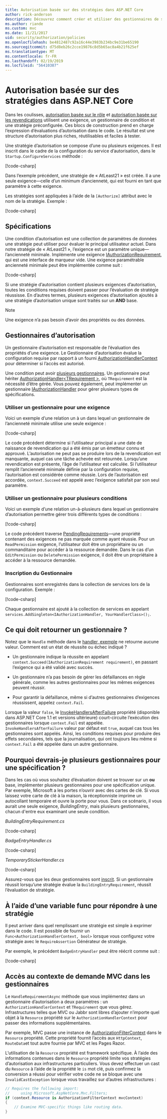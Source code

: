 ```yaml
---
title: Autorisation basée sur des stratégies dans ASP.NET Core
author: rick-anderson
description: Découvrez comment créer et utiliser des gestionnaires de stratégie d’autorisation pour l’application des exigences d’autorisation dans une application ASP.NET Core.
ms.author: riande
ms.custom: mvc
ms.date: 11/21/2017
uid: security/authorization/policies
ms.openlocfilehash: be4812487c92a16c44e3983b234bc9e31be65190
ms.sourcegitcommit: d75d8eb26c2cce19876c8d5b65ac8a4b21f625ef
ms.translationtype: MT
ms.contentlocale: fr-FR
ms.lasthandoff: 02/19/2019
ms.locfileid: "56410387"
---
```

# <a name="policy-based-authorization-in-aspnet-core"></a>Autorisation basée sur des stratégies dans ASP.NET Core

Dans les coulisses, [autorisation basée sur le rôle](xref:security/authorization/roles) et [autorisation basée sur les revendications](xref:security/authorization/claims) utilisent une exigence, un gestionnaire de condition et une stratégie préconfigurée. Ces blocs de construction prend en charge l’expression d’évaluations d’autorisation dans le code. Le résultat est une structure d’autorisation plus riches, réutilisables et faciles à tester.

Une stratégie d’autorisation se compose d’une ou plusieurs exigences. Il est inscrit dans le cadre de la configuration du service d’autorisation, dans le `Startup.ConfigureServices` méthode :

[!code-csharp[](policies/samples/PoliciesAuthApp1/Startup.cs?range=40-41,50-55,63,72)]

Dans l’exemple précédent, une stratégie de « AtLeast21 » est créée. Il a une seule exigence&mdash;celle d’un minimum d’ancienneté, qui est fourni en tant que paramètre à cette exigence.

Les stratégies sont appliquées à l’aide de la `[Authorize]` attribut avec le nom de la stratégie. Exemple :

[!code-csharp[](policies/samples/PoliciesAuthApp1/Controllers/AlcoholPurchaseController.cs?name=snippet_AlcoholPurchaseControllerClass&highlight=4)]

## <a name="requirements"></a>Spécifications

Une condition d’autorisation est une collection de paramètres de données une stratégie peut utiliser pour évaluer le principal utilisateur actuel. Dans notre stratégie de « AtLeast21 », l’exigence est un paramètre unique&mdash;l’ancienneté minimale. Implémente une exigence [IAuthorizationRequirement](/dotnet/api/microsoft.aspnetcore.authorization.iauthorizationrequirement), qui est une interface de marqueur vide. Une exigence paramétrable ancienneté minimale peut être implémentée comme suit :

[!code-csharp[](policies/samples/PoliciesAuthApp1/Services/Requirements/MinimumAgeRequirement.cs?name=snippet_MinimumAgeRequirementClass)]

Si une stratégie d’autorisation contient plusieurs exigences d’autorisation, toutes les conditions requises doivent passer pour l’évaluation de stratégie réussisse. En d’autres termes, plusieurs exigences d’autorisation ajoutés à une stratégie d’autorisation unique sont traités sur un **AND** base.

> [!NOTE]
> Une exigence n’a pas besoin d’avoir des propriétés ou des données.

<a name="security-authorization-policies-based-authorization-handler"></a>

## <a name="authorization-handlers"></a>Gestionnaires d’autorisation

Un gestionnaire d’autorisation est responsable de l’évaluation des propriétés d’une exigence. Le Gestionnaire d’autorisation évalue la configuration requise par rapport à un fourni [AuthorizationHandlerContext](/dotnet/api/microsoft.aspnetcore.authorization.authorizationhandlercontext) pour déterminer si l’accès est autorisé.

Une condition peut avoir [plusieurs gestionnaires](#security-authorization-policies-based-multiple-handlers). Un gestionnaire peut hériter [AuthorizationHandler\<TRequirement >](/dotnet/api/microsoft.aspnetcore.authorization.authorizationhandler-1), où `TRequirement` est la nécessité d’être gérée. Vous pouvez également, peut implémenter un gestionnaire [IAuthorizationHandler](/dotnet/api/microsoft.aspnetcore.authorization.iauthorizationhandler) pour gérer plusieurs types de spécifications.

### <a name="use-a-handler-for-one-requirement"></a>Utiliser un gestionnaire pour une exigence

<a name="security-authorization-handler-example"></a>

Voici un exemple d’une relation un à un dans lequel un gestionnaire de l’ancienneté minimale utilise une seule exigence :

[!code-csharp[](policies/samples/PoliciesAuthApp1/Services/Handlers/MinimumAgeHandler.cs?name=snippet_MinimumAgeHandlerClass)]

Le code précédent détermine si l’utilisateur principal a une date de naissance de revendication qui a été émis par un émetteur connu et approuvé. L’autorisation ne peut pas se produire lors de la revendication est manquante, auquel cas une tâche achevée est retournée. Lorsqu’une revendication est présente, l’âge de l’utilisateur est calculée. Si l’utilisateur remplit l’ancienneté minimale définie par la configuration requise, l’autorisation est considérée comme réussie. Lors de l’autorisation est accordée, `context.Succeed` est appelé avec l’exigence satisfait par son seul paramètre.

### <a name="use-a-handler-for-multiple-requirements"></a>Utiliser un gestionnaire pour plusieurs conditions

Voici un exemple d’une relation un-à-plusieurs dans lequel un gestionnaire d’autorisation permettre gérer trois différents types de conditions :

[!code-csharp[](policies/samples/PoliciesAuthApp1/Services/Handlers/PermissionHandler.cs?name=snippet_PermissionHandlerClass)]

Le code précédent traverse [PendingRequirements](/dotnet/api/microsoft.aspnetcore.authorization.authorizationhandlercontext.pendingrequirements#Microsoft_AspNetCore_Authorization_AuthorizationHandlerContext_PendingRequirements)&mdash;une propriété contenant des exigences ne pas marquée comme ayant réussie. Pour un `ReadPermission` exigence, l’utilisateur doit être un propriétaire ou un commanditaire pour accéder à la ressource demandée. Dans le cas d’un `EditPermission` ou `DeletePermission` exigence, il doit être un propriétaire à accéder à la ressource demandée.

<a name="security-authorization-policies-based-handler-registration"></a>

### <a name="handler-registration"></a>Inscription du Gestionnaire

Gestionnaires sont enregistrés dans la collection de services lors de la configuration. Exemple :

[!code-csharp[](policies/samples/PoliciesAuthApp1/Startup.cs?range=40-41,50-55,63-65,72)]

Chaque gestionnaire est ajouté à la collection de services en appelant `services.AddSingleton<IAuthorizationHandler, YourHandlerClass>();`.

## <a name="what-should-a-handler-return"></a>Ce qui doit retourner un gestionnaire ?

Notez que le `Handle` méthode dans le [handler, exemple](#security-authorization-handler-example) ne retourne aucune valeur. Comment est un état de réussite ou échec indiqué ?

* Un gestionnaire indique la réussite en appelant `context.Succeed(IAuthorizationRequirement requirement)`, en passant l’exigence qui a été validé avec succès.

* Un gestionnaire n’a pas besoin de gérer les défaillances en règle générale, comme les autres gestionnaires pour les mêmes exigences peuvent réussir.

* Pour garantir la défaillance, même si d’autres gestionnaires d’exigences réussissent, appelez `context.Fail`.

Lorsque la valeur `false`, le [InvokeHandlersAfterFailure](/dotnet/api/microsoft.aspnetcore.authorization.authorizationoptions.invokehandlersafterfailure#Microsoft_AspNetCore_Authorization_AuthorizationOptions_InvokeHandlersAfterFailure) propriété (disponible dans ASP.NET Core 1.1 et versions ultérieure) court-circuite l’exécution des gestionnaires lorsque `context.Fail` est appelée. `InvokeHandlersAfterFailure` valeur par défaut est `true`, auquel cas tous les gestionnaires sont appelés. Ainsi, les conditions requises pour produire des effets secondaires, tels que la journalisation, qui ont toujours lieu même si `context.Fail` a été appelée dans un autre gestionnaire.

<a name="security-authorization-policies-based-multiple-handlers"></a>

## <a name="why-would-i-want-multiple-handlers-for-a-requirement"></a>Pourquoi devrais-je plusieurs gestionnaires pour une spécification ?

Dans les cas où vous souhaitez d’évaluation doivent se trouver sur un **ou** base, implémenter plusieurs gestionnaires pour une spécification unique. Par exemple, Microsoft a les portes n’ouvrir avec des cartes de clé. Si vous laissez votre carte de clé à la maison, la réceptionniste imprime un autocollant temporaire et ouvre la porte pour vous. Dans ce scénario, il vous aurait une seule exigence, *BuildingEntry*, mais plusieurs gestionnaires, chacun d'entre eux examinant une seule condition.

*BuildingEntryRequirement.cs*

[!code-csharp[](policies/samples/PoliciesAuthApp1/Services/Requirements/BuildingEntryRequirement.cs?name=snippet_BuildingEntryRequirementClass)]

*BadgeEntryHandler.cs*

[!code-csharp[](policies/samples/PoliciesAuthApp1/Services/Handlers/BadgeEntryHandler.cs?name=snippet_BadgeEntryHandlerClass)]

*TemporaryStickerHandler.cs*

[!code-csharp[](policies/samples/PoliciesAuthApp1/Services/Handlers/TemporaryStickerHandler.cs?name=snippet_TemporaryStickerHandlerClass)]

Assurez-vous que les deux gestionnaires sont [inscrit](xref:security/authorization/policies#security-authorization-policies-based-handler-registration). Si un gestionnaire réussit lorsqu’une stratégie évalue la `BuildingEntryRequirement`, réussit l’évaluation de stratégie.

## <a name="using-a-func-to-fulfill-a-policy"></a>À l’aide d’une variable func pour répondre à une stratégie

Il peut arriver dans quel remplissant une stratégie est simple à exprimer dans le code. Il est possible de fournir un `Func<AuthorizationHandlerContext, bool>` lorsque vous configurez votre stratégie avec le `RequireAssertion` Générateur de stratégie.

Par exemple, le précédent `BadgeEntryHandler` peut être réécrit comme suit :

[!code-csharp[](policies/samples/PoliciesAuthApp1/Startup.cs?range=52-53,57-63)]

## <a name="accessing-mvc-request-context-in-handlers"></a>Accès au contexte de demande MVC dans les gestionnaires

Le `HandleRequirementAsync` méthode que vous implémentez dans un gestionnaire d’autorisation a deux paramètres : un `AuthorizationHandlerContext` et `TRequirement` que vous gérez. Infrastructures telles que MVC ou Jabbr sont libres d’ajouter n’importe quel objet à la `Resource` propriété sur le `AuthorizationHandlerContext` pour passer des informations supplémentaires.

Par exemple, MVC passe une instance de [AuthorizationFilterContext](/dotnet/api/?term=AuthorizationFilterContext) dans le `Resource` propriété. Cette propriété fournit l’accès aux `HttpContext`, `RouteData`et tout autre fournie par MVC et les Pages Razor.

L’utilisation de la `Resource` propriété est framework spécifique. À l’aide des informations contenues dans le `Resource` propriété limite vos stratégies d’autorisation aux infrastructures particuliers. Vous devez effectuer un cast du `Resource` à l’aide de la propriété le `is` mot clé, puis confirmez la conversion a réussi pour vérifier votre code ne se bloque avec une `InvalidCastException` lorsque vous travaillez sur d’autres infrastructures :

```csharp
// Requires the following import:
//     using Microsoft.AspNetCore.Mvc.Filters;
if (context.Resource is AuthorizationFilterContext mvcContext)
{
    // Examine MVC-specific things like routing data.
}
```
